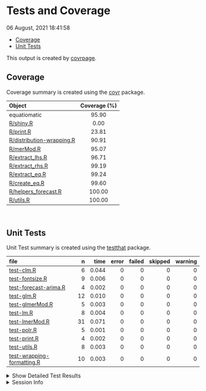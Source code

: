Tests and Coverage
================
06 August, 2021 18:41:58

  - [Coverage](#coverage)
  - [Unit Tests](#unit-tests)

This output is created by
[covrpage](https://github.com/yonicd/covrpage).

## Coverage

Coverage summary is created using the
[covr](https://github.com/r-lib/covr) package.

| Object                                                    | Coverage (%) |
| :-------------------------------------------------------- | :----------: |
| equatiomatic                                              |    95.90     |
| [R/shiny.R](../R/shiny.R)                                 |     0.00     |
| [R/print.R](../R/print.R)                                 |    23.81     |
| [R/distribution-wrapping.R](../R/distribution-wrapping.R) |    90.91     |
| [R/merMod.R](../R/merMod.R)                               |    95.07     |
| [R/extract\_lhs.R](../R/extract_lhs.R)                    |    96.71     |
| [R/extract\_rhs.R](../R/extract_rhs.R)                    |    99.19     |
| [R/extract\_eq.R](../R/extract_eq.R)                      |    99.24     |
| [R/create\_eq.R](../R/create_eq.R)                        |    99.60     |
| [R/helpers\_forecast.R](../R/helpers_forecast.R)          |    100.00    |
| [R/utils.R](../R/utils.R)                                 |    100.00    |

<br>

## Unit Tests

Unit Test summary is created using the
[testthat](https://github.com/r-lib/testthat) package.

| file                                                              |  n |  time | error | failed | skipped | warning |
| :---------------------------------------------------------------- | -: | ----: | ----: | -----: | ------: | ------: |
| [test-clm.R](testthat/test-clm.R)                                 |  6 | 0.044 |     0 |      0 |       0 |       0 |
| [test-fontsize.R](testthat/test-fontsize.R)                       |  9 | 0.006 |     0 |      0 |       0 |       0 |
| [test-forecast-arima.R](testthat/test-forecast-arima.R)           |  4 | 0.002 |     0 |      0 |       0 |       0 |
| [test-glm.R](testthat/test-glm.R)                                 | 12 | 0.010 |     0 |      0 |       0 |       0 |
| [test-glmerMod.R](testthat/test-glmerMod.R)                       |  5 | 0.003 |     0 |      0 |       0 |       0 |
| [test-lm.R](testthat/test-lm.R)                                   |  8 | 0.004 |     0 |      0 |       0 |       0 |
| [test-lmerMod.R](testthat/test-lmerMod.R)                         | 31 | 0.071 |     0 |      0 |       0 |       0 |
| [test-polr.R](testthat/test-polr.R)                               |  5 | 0.001 |     0 |      0 |       0 |       0 |
| [test-print.R](testthat/test-print.R)                             |  4 | 0.002 |     0 |      0 |       0 |       0 |
| [test-utils.R](testthat/test-utils.R)                             |  8 | 0.003 |     0 |      0 |       0 |       0 |
| [test-wrapping-formatting.R](testthat/test-wrapping-formatting.R) | 10 | 0.003 |     0 |      0 |       0 |       0 |

<details closed>

<summary> Show Detailed Test Results </summary>

| file                                                               | context | test                                                        | status | n |  time |
| :----------------------------------------------------------------- | :------ | :---------------------------------------------------------- | :----- | -: | ----: |
| [test-clm.R](testthat/test-clm.R#)                                 |         | Ordered models with clm work                                | PASS   | 5 | 0.043 |
| [test-clm.R](testthat/test-clm.R#)                                 |         | Unsupported CLMs create a message                           | PASS   | 1 | 0.001 |
| [test-fontsize.R](testthat/test-fontsize.R#)                       |         | font-size changes, lm                                       | PASS   | 3 | 0.002 |
| [test-fontsize.R](testthat/test-fontsize.R#)                       |         | font-size changes, lmer                                     | PASS   | 3 | 0.002 |
| [test-fontsize.R](testthat/test-fontsize.R#)                       |         | font-size changes, arima                                    | PASS   | 3 | 0.002 |
| [test-forecast-arima.R](testthat/test-forecast-arima.R#)           |         | Basic ARIMA model functions                                 | PASS   | 2 | 0.001 |
| [test-forecast-arima.R](testthat/test-forecast-arima.R#)           |         | Regression w/ ARIMA Errors functions                        | PASS   | 2 | 0.001 |
| [test-glm.R](testthat/test-glm.R#)                                 |         | Logistic regression works                                   | PASS   | 1 | 0.001 |
| [test-glm.R](testthat/test-glm.R#)                                 |         | Probit regression works                                     | PASS   | 2 | 0.002 |
| [test-glm.R](testthat/test-glm.R#)                                 |         | Unsupported GLMs create a message                           | PASS   | 1 | 0.001 |
| [test-glm.R](testthat/test-glm.R#)                                 |         | Distribution-based equations work                           | PASS   | 3 | 0.002 |
| [test-glm.R](testthat/test-glm.R#)                                 |         | Weights work                                                | PASS   | 1 | 0.001 |
| [test-glm.R](testthat/test-glm.R#)                                 |         | non-binomial regression works                               | PASS   | 4 | 0.003 |
| [test-glmerMod.R](testthat/test-glmerMod.R#)                       |         | Standard Poisson regression models work                     | PASS   | 2 | 0.001 |
| [test-glmerMod.R](testthat/test-glmerMod.R#)                       |         | Poisson regression models with an offset work               | PASS   | 2 | 0.001 |
| [test-glmerMod.R](testthat/test-glmerMod.R#)                       |         | Binomial Logistic Regression models work                    | PASS   | 1 | 0.001 |
| [test-lm.R](testthat/test-lm.R#)                                   |         | Simple lm models work                                       | PASS   | 3 | 0.002 |
| [test-lm.R](testthat/test-lm.R#)                                   |         | Interactions work                                           | PASS   | 2 | 0.001 |
| [test-lm.R](testthat/test-lm.R#)                                   |         | Custom Greek works                                          | PASS   | 2 | 0.001 |
| [test-lm.R](testthat/test-lm.R#)                                   |         | Hat is escaped correctly                                    | PASS   | 1 | 0.000 |
| [test-lmerMod.R](testthat/test-lmerMod.R#)                         |         | Really big models work                                      | PASS   | 1 | 0.001 |
| [test-lmerMod.R](testthat/test-lmerMod.R#)                         |         | Categorical variable level parsing works (from issue \#140) | PASS   | 1 | 0.001 |
| [test-lmerMod.R](testthat/test-lmerMod.R#)                         |         | Unconditional lmer models work                              | PASS   | 3 | 0.030 |
| [test-lmerMod.R](testthat/test-lmerMod.R#)                         |         | Level 1 predictors work                                     | PASS   | 2 | 0.001 |
| [test-lmerMod.R](testthat/test-lmerMod.R#)                         |         | Mean separate works as expected                             | PASS   | 2 | 0.001 |
| [test-lmerMod.R](testthat/test-lmerMod.R#)                         |         | Wrapping works as expected                                  | PASS   | 1 | 0.001 |
| [test-lmerMod.R](testthat/test-lmerMod.R#)                         |         | Unstructured variance-covariances work as expected          | PASS   | 5 | 0.028 |
| [test-lmerMod.R](testthat/test-lmerMod.R#)                         |         | Group-level predictors work as expected                     | PASS   | 3 | 0.001 |
| [test-lmerMod.R](testthat/test-lmerMod.R#)                         |         | Interactions work as expected                               | PASS   | 5 | 0.004 |
| [test-lmerMod.R](testthat/test-lmerMod.R#)                         |         | Alternate random effect VCV structures work                 | PASS   | 3 | 0.001 |
| [test-lmerMod.R](testthat/test-lmerMod.R#)                         |         | Nested model syntax works                                   | PASS   | 3 | 0.001 |
| [test-lmerMod.R](testthat/test-lmerMod.R#)                         |         | use\_coef works                                             | PASS   | 1 | 0.000 |
| [test-lmerMod.R](testthat/test-lmerMod.R#)                         |         | return variances works                                      | PASS   | 1 | 0.001 |
| [test-polr.R](testthat/test-polr.R#)                               |         | Ordered logistic regression works                           | PASS   | 5 | 0.001 |
| [test-print.R](testthat/test-print.R#)                             |         | Equation is printed correctly                               | PASS   | 2 | 0.001 |
| [test-print.R](testthat/test-print.R#)                             |         | Equation is knit\_print-ed correctly                        | PASS   | 2 | 0.001 |
| [test-utils.R](testthat/test-utils.R#)                             |         | Strict mapply\_\* functions work                            | PASS   | 8 | 0.003 |
| [test-wrapping-formatting.R](testthat/test-wrapping-formatting.R#) |         | Coefficient digits work correctly                           | PASS   | 2 | 0.000 |
| [test-wrapping-formatting.R](testthat/test-wrapping-formatting.R#) |         | Wrapping works correctly                                    | PASS   | 8 | 0.003 |

</details>

<details>

<summary> Session Info </summary>

| Field    | Value                             |                                                                                                                                                                                                                                                                         |
| :------- | :-------------------------------- | :---------------------------------------------------------------------------------------------------------------------------------------------------------------------------------------------------------------------------------------------------------------------- |
| Version  | R version 4.1.0 (2021-05-18)      |                                                                                                                                                                                                                                                                         |
| Platform | x86\_64-apple-darwin17.0 (64-bit) | <a href="https://github.com/datalorax/equatiomatic/commit/f1dab1eb23582fa99f99560a345a52eaa82fda84/checks" target="_blank"><span title="Built on Github Actions">![](https://github.com/metrumresearchgroup/covrpage/blob/actions/inst/logo/gh.png?raw=true)</span></a> |
| Running  | macOS Catalina 10.15.7            |                                                                                                                                                                                                                                                                         |
| Language | en\_US                            |                                                                                                                                                                                                                                                                         |
| Timezone | UTC                               |                                                                                                                                                                                                                                                                         |

| Package  | Version |
| :------- | :------ |
| testthat | 3.0.4   |
| covr     | 3.5.1   |
| covrpage | 0.1     |

</details>

<!--- Final Status : pass --->
